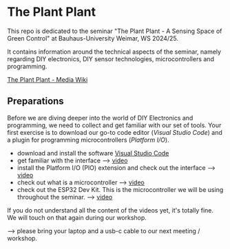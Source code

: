 # The Plant Plant

This repo is dedicated to the seminar "The Plant Plant - A Sensing Space of Green Control" at Bauhaus-University Weimar, WS 2024/25.

It contains information around the technical aspects of the seminar, namely regarding DIY electronics, DIY sensor technologies, microcontrollers and programming.

[The Plant Plant - Media Wiki](https://www.uni-weimar.de/kunst-und-gestaltung/wiki/GMU:The_Plant_Plant)


## Preparations

Before we are diving deeper into the world of DIY Electronics and programming, we need to collect and get familiar with our set of tools. Your first exercise is to download our go-to code editor (*Visual Studio Code*) and a plugin for programming microcontrollers (*Platform I/O*).

- download and install the software [Visual Studio Code](https://code.visualstudio.com/)
- get familiar with the interface --> [video](https://www.youtube.com/watch?v=EUJlVYggR1Y)
- install the Platform I/O (PIO) extension and check out the interface --> [video](https://www.youtube.com/watch?v=PYSy_PLjytQ)
- check out what is a microcontroller --> [video](https://www.coursera.org/lecture/adding-electronics-to-rapid-prototypes/what-is-a-microcontroller-ixvF0?utm_medium=sem&utm_source=gg&utm_campaign=B2C_EMEA__coursera_FTCOF_career-academy_pmax-multiple-audiences-country-multi&campaignid=20858198824&adgroupid=&device=c&keyword=&matchtype=&network=x&devicemodel=&adposition=&creativeid=&hide_mobile_promo&gad_source=2&gclid=Cj0KCQjw99e4BhDiARIsAISE7P_s_pTyHS_niVnGHkCF8gyC_9ml_EXtmRzS5yz2NkcuhRP1rhmoQG8aAhpoEALw_wcB)
- check out the ESP32 Dev Kit. This is the microcontroller we will be using throughout the seminar. --> [video](https://www.youtube.com/watch?v=A5CB4t9sukM&t=18s)

If you do not understand all the content of the videos yet, it's totally fine. We will touch on that again during our workshop.

--> please bring your laptop and a usb-c cable to our next meeting / workshop.

